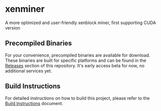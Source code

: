 # xenminer

A more optimized and user-friendly xenblock miner, first supporting CUDA version

## Precompiled Binaries

For your convenience, precompiled binaries are available for download. These binaries are built for specific platforms and can be found in the [Releases](https://github.com/woodysoil/XenblocksMiner/releases) section of this repository. It's early access beta for now, no additional services yet.

## Build Instructions

For detailed instructions on how to build this project, please refer to the [Build Instructions](./doc/BUILD_INSTRUCTIONS.md) document.
